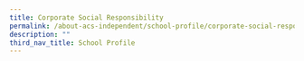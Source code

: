 ```yaml
---
title: Corporate Social Responsibility
permalink: /about-acs-independent/school-profile/corporate-social-responsibility/
description: ""
third_nav_title: School Profile
---
```

